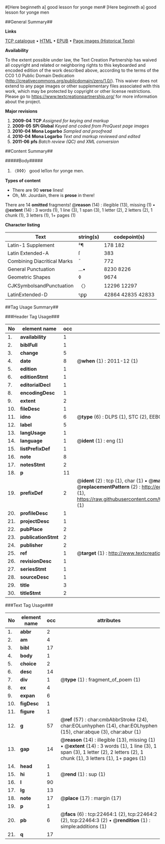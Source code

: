 #[Here beginneth a] good lesson for yonge men#
[Here beginneth a] good lesson for yonge men

##General Summary##

**Links**

[TCP catalogue](http://www.ota.ox.ac.uk/tcp/)  • 
[HTML](http://tei.it.ox.ac.uk/tcp/Texts-HTML/free/A05/A05373.html)  • 
[EPUB](http://tei.it.ox.ac.uk/tcp/Texts-EPUB/free/A05/A05373.epub) • 
[Page images (Historical Texts)](https://historicaltexts.jisc.ac.uk/eebo-99856830e)

**Availability**

To the extent possible under law, the Text Creation Partnership has waived all copyright and related or neighboring rights to this keyboarded and encoded edition of the work described above, according to the terms of the CC0 1.0 Public Domain Dedication (http://creativecommons.org/publicdomain/zero/1.0/). This waiver does not extend to any page images or other supplementary files associated with this work, which may be protected by copyright or other license restrictions. Please go to https://www.textcreationpartnership.org/ for more information about the project.

**Major revisions**

1. __2009-04__ __TCP__ *Assigned for keying and markup*
1. __2009-05__ __SPi Global__ *Keyed and coded from ProQuest page images*
1. __2010-04__ __Mona Logarbo__ *Sampled and proofread*
1. __2010-04__ __Mona Logarbo__ *Text and markup reviewed and edited*
1. __2011-06__ __pfs__ *Batch review (QC) and XML conversion*

##Content Summary##

#####Body#####

1. 〈◊◊◊〉 good leſſon for yonge men.

**Types of content**

  * There are 90 **verse** lines!
  * Oh, Mr. Jourdain, there is **prose** in there!

There are 14 **omitted** fragments! 
 @__reason__ (14) : illegible (13), missing (1)  •  @__extent__ (14) : 3 words (1), 1 line (3), 1 span (3), 1 letter (2), 2 letters (2), 1 chunk (1), 3 letters (1), 1+ pages (1)

**Character listing**


|Text|string(s)|codepoint(s)|
|---|---|---|
|Latin-1 Supplement|²¶|178 182|
|Latin Extended-A|ſ|383|
|Combining             Diacritical Marks|̄|772|
|General Punctuation|…•|8230 8226|
|Geometric Shapes|◊|9674|
|CJKSymbolsandPunctuation|〈〉|12296 12297|
|LatinExtended-D|ꝰꝓꝑ|42864 42835 42833|

##Tag Usage Summary##

###Header Tag Usage###

|No|element name|occ|attributes|
|---|---|---|---|
|1.|__availability__|1||
|2.|__biblFull__|1||
|3.|__change__|5||
|4.|__date__|8| @__when__ (1) : 2011-12 (1)|
|5.|__edition__|1||
|6.|__editionStmt__|1||
|7.|__editorialDecl__|1||
|8.|__encodingDesc__|1||
|9.|__extent__|2||
|10.|__fileDesc__|1||
|11.|__idno__|6| @__type__ (6) : DLPS (1), STC (2), EEBO-CITATION (1), PROQUEST (1), VID (1)|
|12.|__label__|5||
|13.|__langUsage__|1||
|14.|__language__|1| @__ident__ (1) : eng (1)|
|15.|__listPrefixDef__|1||
|16.|__note__|8||
|17.|__notesStmt__|2||
|18.|__p__|11||
|19.|__prefixDef__|2| @__ident__ (2) : tcp (1), char (1)  •  @__matchPattern__ (2) : ([0-9\-]+):([0-9IVX]+) (1), (.+) (1)  •  @__replacementPattern__ (2) : http://eebo.chadwyck.com/downloadtiff?vid=$1&page=$2 (1), https://raw.githubusercontent.com/textcreationpartnership/Texts/master/tcpchars.xml#$1 (1)|
|20.|__profileDesc__|1||
|21.|__projectDesc__|1||
|22.|__pubPlace__|2||
|23.|__publicationStmt__|2||
|24.|__publisher__|2||
|25.|__ref__|1| @__target__ (1) : http://www.textcreationpartnership.org/docs/. (1)|
|26.|__revisionDesc__|1||
|27.|__seriesStmt__|1||
|28.|__sourceDesc__|1||
|29.|__title__|3||
|30.|__titleStmt__|2||


###Text Tag Usage###

|No|element name|occ|attributes|
|---|---|---|---|
|1.|__abbr__|2||
|2.|__am__|4||
|3.|__bibl__|17||
|4.|__body__|1||
|5.|__choice__|2||
|6.|__desc__|14||
|7.|__div__|1| @__type__ (1) : fragment_of_poem (1)|
|8.|__ex__|4||
|9.|__expan__|6||
|10.|__figDesc__|1||
|11.|__figure__|1||
|12.|__g__|57| @__ref__ (57) : char:cmbAbbrStroke (24), char:EOLunhyphen (14), char:EOLhyphen (15), char:abque (3), char:abur (1)|
|13.|__gap__|14| @__reason__ (14) : illegible (13), missing (1)  •  @__extent__ (14) : 3 words (1), 1 line (3), 1 span (3), 1 letter (2), 2 letters (2), 1 chunk (1), 3 letters (1), 1+ pages (1)|
|14.|__head__|1||
|15.|__hi__|1| @__rend__ (1) : sup (1)|
|16.|__l__|90||
|17.|__lg__|13||
|18.|__note__|17| @__place__ (17) : margin (17)|
|19.|__p__|1||
|20.|__pb__|6| @__facs__ (6) : tcp:22464:1 (2), tcp:22464:2 (2), tcp:22464:3 (2)  •  @__rendition__ (1) : simple:additions (1)|
|21.|__q__|17||
